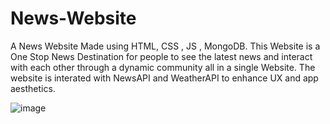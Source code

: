 # News-Website
A News Website Made using HTML, CSS ,  JS , MongoDB. This Website is a One Stop News Destination for people to see the latest news and interact with each other through a dynamic community all in a single Website.
The website is interated with NewsAPI and WeatherAPI to enhance UX and app aesthetics.

![image](https://github.com/ashkunwar/News-Website/assets/140194740/99190c8b-bdc2-4b04-b87a-d44826c1ff73)

